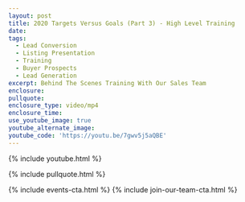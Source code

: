 ```yaml
---
layout: post
title: 2020 Targets Versus Goals (Part 3) - High Level Training
date:
tags:
  - Lead Conversion
  - Listing Presentation
  - Training
  - Buyer Prospects
  - Lead Generation
excerpt: Behind The Scenes Training With Our Sales Team
enclosure:
pullquote:
enclosure_type: video/mp4
enclosure_time:
use_youtube_image: true
youtube_alternate_image:
youtube_code: 'https://youtu.be/7gwv5j5aQBE'
---
```


{% include youtube.html %}

{% include pullquote.html %}

{% include events-cta.html %} {% include join-our-team-cta.html %}